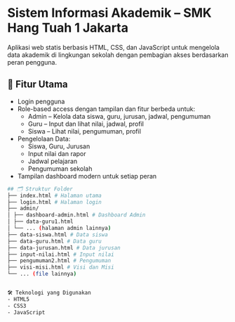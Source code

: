 # Sistem Informasi Akademik – SMK Hang Tuah 1 Jakarta

Aplikasi web statis berbasis HTML, CSS, dan JavaScript untuk mengelola data akademik di lingkungan sekolah dengan pembagian akses berdasarkan peran pengguna.

## 📌 Fitur Utama
- Login pengguna
- Role-based access dengan tampilan dan fitur berbeda untuk:
  - Admin – Kelola data siswa, guru, jurusan, jadwal, pengumuman
  - Guru – Input dan lihat nilai, jadwal, profil
  - Siswa – Lihat nilai, pengumuman, profil
- Pengelolaan Data:
  - Siswa, Guru, Jurusan
  - Input nilai dan rapor
  - Jadwal pelajaran
  - Pengumuman sekolah
- Tampilan dashboard modern untuk setiap peran

```bash
## 🗂️ Struktur Folder
├── index.html # Halaman utama
├── login.html # Halaman login
├── admin/
│ ├── dashboard-admin.html # Dashboard Admin
│ ├── data-guru1.html
│ └── ... (halaman admin lainnya)
├── data-siswa.html # Data siswa
├── data-guru.html # Data guru
├── data-jurusan.html # Data jurusan
├── input-nilai.html # Input nilai
├── pengumuman2.html # Pengumuman
├── visi-misi.html # Visi dan Misi
└── ... (file lainnya)


🛠 Teknologi yang Digunakan
- HTML5
- CSS3
- JavaScript
